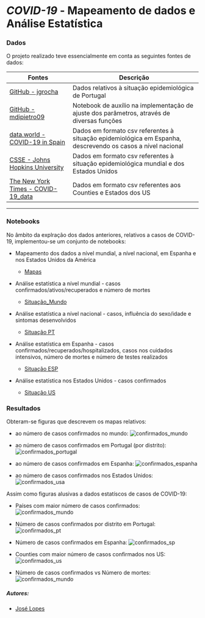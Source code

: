 # ***COVID-19*** - Mapeamento de dados e Análise Estatística


### Dados
O projeto realizado teve essencialmente em conta as seguintes fontes de dados:

| Fontes  |  Descrição  |
| ------------------- | ------------------- |
|  [GitHub - jgrocha](https://github.com/jgrocha/covid-pt) |  Dados relativos à situação epidemiológica de Portugal |
|  [GitHub - mdipietro09](https://github.com/mdipietro09/DataScience_ArtificialIntelligence_Utils/blob/master/time_series/example_parametric_fit.ipynb) |  Notebook de auxílio na implementação de ajuste dos parâmetros, através de diversas funções |
| [data.world - COVID-19 in Spain](https://data.world/liz-friedman/covid-19-in-spain)  | Dados em formato csv referentes à situação epidemiológica em Espanha, descrevendo os casos a nível nacional |
| [CSSE - Johns Hopkins University](https://github.com/CSSEGISandData/COVID-19/tree/master/csse_covid_19_data)  | Dados em formato csv referentes à situação epidemiológica mundial e dos Estados Unidos |
| [The New York Times - COVID-19_data](https://github.com/nytimes/covid-19-data)  | Dados em formato csv referentes aos Counties e Estados dos US  |

---

### Notebooks
No âmbito da explração dos dados anteriores, relativos a casos de COVID-19, implementou-se um conjunto de notebooks:

- Mapeamento dos dados a nível mundial, a nível nacional, em Espanha e nos Estados Unidos da América
    - [Mapas](/COVID_19/dados_estatísticos/Mapas.ipynb)

- Análise estatística a nível mundial - casos confirmados/ativos/recuperados e número de mortes
    - [Situação_Mundo](/COVID_19/dados_estatísticos/Situacao_Mundo.ipynb)

- Análise estatística a nível nacional - casos, influência do sexo/idade e sintomas desenvolvidos
    - [Situação PT](/COVID_19/dados_estatísticos/Situação_PT.ipynb)

- Análise estatística em Espanha - casos confirmados/recuperados/hospitalizados, casos nos cuidados intensivos, número de mortes e número de testes realizados
   - [Situação ESP](/COVID_19/dados_estatísticos/Situacao_SP.ipynb)

- Análise estatística nos Estados Unidos - casos confirmados
   - [Situação US](/COVID_19/dados_estatísticos/Situação_US.ipynb)

### Resultados
Obteram-se figuras que descrevem os mapas relativos:

- ao número de casos confirmados no mundo:
![confirmados_mundo](/COVID_19/figuras/confirmados_mundo.png)

- ao número de casos confirmados em Portugal (por distrito):
![confirmados_portugal](/COVID_19/figuras/confirmados_distrito.png)

- ao número de casos confirmados em Espanha:
![confirmados_espanha](/COVID_19/figuras/confirmados_esp.png)

- ao número de casos confirmados nos Estados Unidos:
![confirmados_usa](/COVID_19/figuras/confirmados_usa.png)

Assim como figuras alusivas a dados estatíscos de casos de COVID-19:

- Países com maior número de casos confirmados:
![confirmados_mundo](/COVID_19/figuras/dados1_mundo.png)

- Número de casos confirmados por distrito em Portugal:
![confirmados_pt](/COVID_19/figuras/dados1_pt.png)

- Número de casos confirmados em Espanha:
![confirmados_sp](/COVID_19/figuras/dados1_esp.png)

- Counties com maior número de casos confirmados nos US:
![confirmados_us](/COVID_19/figuras/dados2_us.png)

- Número de casos confirmados vs Número de mortes:
![confirmados_mundo](/COVID_19/figuras/dados1_us.png)

##### Autores:

- [José Lopes](https://github.com/a82207)
